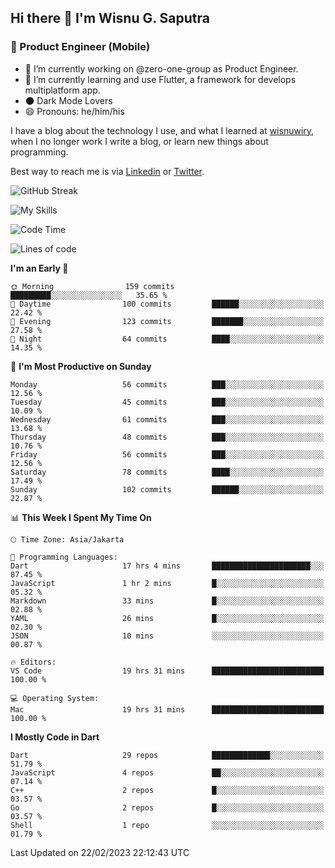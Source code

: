 ## Hi there 👋 I'm Wisnu G. Saputra

### :mobile_phone_off: Product Engineer (Mobile)

- 🔭 I’m currently working on @zero-one-group as Product Engineer.
- 🌱 I’m currently learning and use Flutter, a framework for develops multiplatform app.
- 🌑 Dark Mode Lovers
- 😄 Pronouns: he/him/his

I have a blog about the technology I use, and what I learned at [wisnuwiry](https://wisnuwiry.space/), when I no longer work I write a blog, or learn new things about programming.

Best way to reach me is via [Linkedin](https://www.linkedin.com/in/wisnu-saputra/) or [Twitter](https://twitter.com/wisnuwiry).

![GitHub Streak](https://streak-stats.demolab.com?user=wisnuwiry&theme=dark&hide_border=true)

![My Skills](https://skillicons.dev/icons?i=dart,flutter,kotlin,swift,js,css,neovim,git,linux&perline=5)

<!--START_SECTION:waka-->
![Code Time](http://img.shields.io/badge/Code%20Time-229%20hrs%2050%20mins-blue)

![Lines of code](https://img.shields.io/badge/From%20Hello%20World%20I%27ve%20Written-1.4%20million%20lines%20of%20code-blue)

**I'm an Early 🐤** 

```text
🌞 Morning                159 commits         █████████░░░░░░░░░░░░░░░░   35.65 % 
🌆 Daytime                100 commits         ██████░░░░░░░░░░░░░░░░░░░   22.42 % 
🌃 Evening                123 commits         ███████░░░░░░░░░░░░░░░░░░   27.58 % 
🌙 Night                  64 commits          ████░░░░░░░░░░░░░░░░░░░░░   14.35 % 
```
📅 **I'm Most Productive on Sunday** 

```text
Monday                   56 commits          ███░░░░░░░░░░░░░░░░░░░░░░   12.56 % 
Tuesday                  45 commits          ███░░░░░░░░░░░░░░░░░░░░░░   10.09 % 
Wednesday                61 commits          ███░░░░░░░░░░░░░░░░░░░░░░   13.68 % 
Thursday                 48 commits          ███░░░░░░░░░░░░░░░░░░░░░░   10.76 % 
Friday                   56 commits          ███░░░░░░░░░░░░░░░░░░░░░░   12.56 % 
Saturday                 78 commits          ████░░░░░░░░░░░░░░░░░░░░░   17.49 % 
Sunday                   102 commits         ██████░░░░░░░░░░░░░░░░░░░   22.87 % 
```


📊 **This Week I Spent My Time On** 

```text
🕑︎ Time Zone: Asia/Jakarta

💬 Programming Languages: 
Dart                     17 hrs 4 mins       ██████████████████████░░░   87.45 % 
JavaScript               1 hr 2 mins         █░░░░░░░░░░░░░░░░░░░░░░░░   05.32 % 
Markdown                 33 mins             █░░░░░░░░░░░░░░░░░░░░░░░░   02.88 % 
YAML                     26 mins             █░░░░░░░░░░░░░░░░░░░░░░░░   02.30 % 
JSON                     10 mins             ░░░░░░░░░░░░░░░░░░░░░░░░░   00.87 % 

🔥 Editors: 
VS Code                  19 hrs 31 mins      █████████████████████████   100.00 % 

💻 Operating System: 
Mac                      19 hrs 31 mins      █████████████████████████   100.00 % 
```

**I Mostly Code in Dart** 

```text
Dart                     29 repos            █████████████░░░░░░░░░░░░   51.79 % 
JavaScript               4 repos             ██░░░░░░░░░░░░░░░░░░░░░░░   07.14 % 
C++                      2 repos             █░░░░░░░░░░░░░░░░░░░░░░░░   03.57 % 
Go                       2 repos             █░░░░░░░░░░░░░░░░░░░░░░░░   03.57 % 
Shell                    1 repo              ░░░░░░░░░░░░░░░░░░░░░░░░░   01.79 % 
```




 Last Updated on 22/02/2023 22:12:43 UTC
<!--END_SECTION:waka-->
